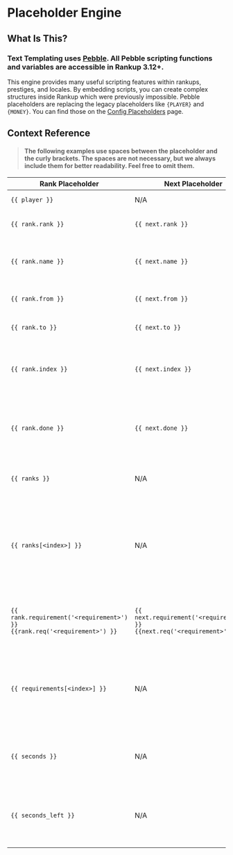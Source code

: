 # Placeholder Engine

## What Is This?

### Text Templating uses [Pebble](https://pebbletemplates.io/). All Pebble scripting functions and variables are accessible in Rankup 3.12+.

This engine provides many useful scripting features within rankups, prestiges, and locales. By embedding scripts, you can create complex structures inside Rankup which were previously impossible. Pebble placeholders are replacing the legacy placeholders like `{PLAYER}` and `{MONEY}`. You can find those on the [Config Placeholders](Config-Placeholders.html#config-placeholders) page.

## Context Reference

> #### The following examples use spaces between the placeholder and the curly brackets. The spaces are not necessary, but we always include them for better readability. Feel free to omit them.

Rank Placeholder | Next Placeholder | Description
----------- | ----- | -----------
`{{ player }}` | N/A | Username of the player.
`{{ rank.rank }}` | `{{ next.rank }}` | The current rank of the player.
`{{ rank.name }}` | `{{ next.name }}` | The `display-name` for the current rank the player is on.
`{{ rank.from }}` | `{{ next.from }}` | The current prestige of the player.
`{{ rank.to }}` | `{{ next.to }}` | The next prestige of the player.
`{{ rank.index }}` | `{{ next.index }}` | The index within the rankups list. 0 means it is the first rankup..
`{{ rank.done }}` | `{{ next.done }}` | Returns true if all requirements are complete, otherwise false.
`{{ ranks }}` | N/A | A list of all ranks seperated by commas.
`{{ ranks[<index>] }}` | N/A | Similar to `{{ ranks }}` but for a specific rank. `<index>` must be a number.<br>Returns a rank, so you can use `{{ rank }}` methods.
`{{ rank.requirement('<requirement>') }}`<br>`{{rank.req('<requirement>') }} ` | `{{ next.requirement('<requirement>') }}`<br>`{{next.req('<requirement>') }} ` | Get a specific requirement for the rank the player is on.
`{{ requirements[<index>] }}` | N/A | Retrieve a requirement by its index.<br>Useful if you have multiple requirements of the same name.
`{{ seconds }}` | N/A | Total cooldown in seconds before you can rankup again.
`{{ seconds_left }}` | N/A | What's left of the cooldown in seconds before you can rankup again.